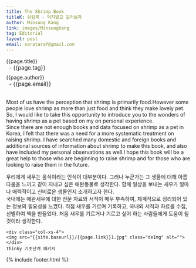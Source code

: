 ```yaml
---
title: The Shrimp Book
titleK: 쉬림북 - 먹지말고 길러보자
author: Minsung Kang
link: images/MinsungKang
tag: Editorial
layout: post
email: sarataraf@gmail.com
---	
```


<div class="container">

<div class="deDep">
{{page.title}}<br>
<p style="font-size:15px; margin:0px; padding:0px 0px 0px 8px; margin:0px 0px 8px 0px;">- {{page.tag}}</p>
{{page.author}}<br>
<p style="font-size:15px; margin:0px; padding:0px 0px 0px 8px;">- {{page.email}}</p>
</div>

<br>

<div class="det lato">

<!--영문-->

Most of us have the perception that shrimp is primarily food.However some people love shrimp as more than just food and think they make lovely pet. So, I would like to take this opportunity to introduce you to the wonders of having shrimp as a pet based on my on personal experience.
<br>
Since there are not enough books and data focused on shrimp as a pet in Korea, I felt that there was a need for a more systematic treatment on raising shrimp. I have searched many domestic and foreign books and additional sources of information about shrimp to make this book, and also have included my personal observations as well.I hope this book will be a great help to those who are beginning to raise shrimp and for those who are looking to raise them in the future.
<!--영문-->

</div>


<div class="noto">
<!--국문-->

우리에게 새우는 음식이라는 인식이 대부분이다. 그러나 누군가는 그 생물에 대해 아름다움을 느끼고 같이 지내고 싶은 애완동물로 생각한다. 함께 일상을 보내는 새우가 얼마나 매력적이고 신비로운 생물인지 소개하고자 한다.
<br>
국내에는 애완새우에 대한 전문 자료와 서적이 매우 부족하여, 체계적으로 정리되어 있는 정보의 필요성을 느꼈다. 직접 새우를 기르며 기록하고, 국내외 서적과 자료를 수집, 선별하여 책을 만들었다. 처음 새우를 기르거나 기르고 싶어 하는 사람들에게 도움이 될 것이라 생각한다. 

<!--국문-->

</div>

<div class="row noto">
	
	<div class="col-xs-4">
	<img src="{{site.baseurl}}/{{page.link}}1.jpg" class="deImg" alt=""></div>
	Thinky 기초단계 패키지
</div>

	

</div> 

{% include footer.html %}